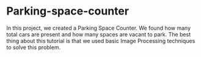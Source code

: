 # Parking-space-counter
In this project, we created a Parking Space Counter. We found how many total cars are present and how many spaces are vacant to park.
The best thing about this tutorial is that we used basic Image Processing techniques to solve this problem.
